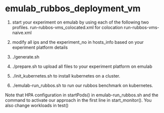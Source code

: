 # emulab_rubbos_deployment_vm
1. start your experiment on emulab by using each of the following two profiles.
   run-rubbos-vms_colocated.xml for colocation
   run-rubbos-vms-naive.xml

2. modify all ips and the experiment_no in hosts_info based on your experiment platform details
2. ./generate.sh
3. ./prepare.sh to upload all files to your experiment platform on emulab
4. ./init_kubernetes.sh to install kubernetes on a cluster.
5. ./emulab-run_rubbos.sh to run our rubbos benchmark on kubernetes.

Note that HPA configuration in startPods() in emulab-run_rubbos.sh and the command to activate our approach in the first line in start_monitor(). You also change workloads in test()


